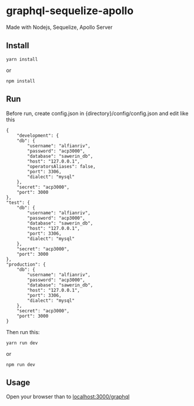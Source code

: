 

# graphql-sequelize-apollo

Made with Nodejs, Sequelize, Apollo Server

## Install

    yarn install
or 

    npm install

## Run
Before run, create config.json in {directory}/config/config.json and edit 
like this

    {
		"development": {
		"db": {
		    "username": "alfianriv",
		    "password": "acp3000",
		    "database": "sawerin_db",
		    "host": "127.0.0.1",
		    "operatorsAliases": false,
		    "port": 3306,
		    "dialect": "mysql"
		},
	    "secret": "acp3000",
	    "port": 3000
    },
    "test": {
	    "db": {
		    "username": "alfianriv",
		    "password": "acp3000",
		    "database": "sawerin_db",
		    "host": "127.0.0.1",
		    "port": 3306,
		    "dialect": "mysql"
		},
		"secret": "acp3000",
		"port": 3000
    },
    "production": {
	    "db": {
		    "username": "alfianriv",
		    "password": "acp3000",
		    "database": "sawerin_db",
		    "host": "127.0.0.1",
		    "port": 3306,
		    "dialect": "mysql"
	    },
	    "secret": "acp3000",
	    "port": 3000
	}
	
Then run this:

    yarn run dev
or

    npm run dev
    

## Usage

Open your browser than to [localhost:3000/graphql](http://localhost:3000/graphql)

